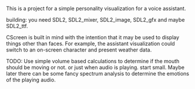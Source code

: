 This is a project for a simple personality visualization for a voice assistant.

building:
you need SDL2, SDL2_mixer, SDL2_image, SDL2_gfx and maybe SDL2_ttf.

CScreen is built in mind with the intention that it may be used to display things other than faces.
For example, the assistant visualization could switch to an on-screen character and present weather data.

TODO:
Use simple volume based calculations to determine if the mouth should be moving or not.
or just when audio is playing. start small.
Maybe later there can be some fancy spectrum analysis to determine the emotions of the playing audio.
